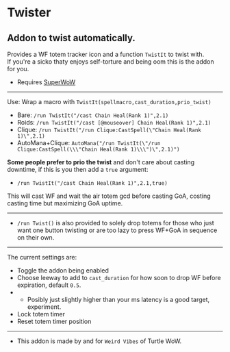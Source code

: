 Twister
===
Addon to twist automatically.
---
Provides a WF totem tracker icon and a function `TwistIt` to twist with.  
If you're a sicko thaty enjoys self-torture and being oom this is the addon for you.  
* Requires [SuperWoW](https://github.com/balakethelock/SuperWoW/)  
___
Use: Wrap a macro with `TwistIt(spellmacro,cast_duration,prio_twist)`
* Bare: `/run TwistIt("/cast Chain Heal(Rank 1)",2.1)`
* Roids: `/run TwistIt("/cast [@mouseover] Chain Heal(Rank 1)",2.1)`
* Clique: `/run TwistIt("/run Clique:CastSpell(\"Chain Heal(Rank 1)\",2.1)`
* AutoMana+Clique: `AutoMana("/run TwistIt(\"/run Clique:CastSpell(\\\"Chain Heal(Rank 1)\\\")\",2.1)")`

**Some people prefer to prio the twist** and don't care about casting downtime, if this is you then add a `true` argument:
* `/run TwistIt("/cast Chain Heal(Rank 1)",2.1,true)`

This will cast WF and wait the air totem gcd before casting GoA, costing casting time but maximizing GoA uptime.  
___
* `/run Twist()` is also provided to solely drop totems for those who just want one button twisting or are too lazy to press WF+GoA in sequence on their own.  
___

The current settings are:
* Toggle the addon being enabled
* Choose leeway to add to `cast_duration` for how soon to drop WF before expiration, default `0.5`.
* * Posibly just slightly higher than your ms latency is a good target, experiment.
* Lock totem timer
* Reset totem timer position

---

* This addon is made by and for `Weird Vibes` of Turtle WoW.  